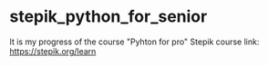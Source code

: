 # stepik_python_for_senior
It is my progress of the course "Pyhton for pro"
Stepik course link: https://stepik.org/learn
